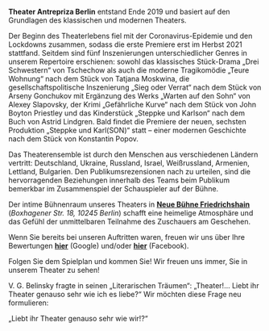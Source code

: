 <b class="big-font">Theater Antrepriza Berlin</b> entstand Ende 2019 und basiert auf den Grundlagen des klassischen und modernen Theaters.

Der Beginn des Theaterlebens fiel mit der Coronavirus-Epidemie und den Lockdowns zusammen, sodass die erste Premiere erst im Herbst 2021 stattfand. Seitdem sind fünf Inszenierungen unterschiedlicher Genres in unserem Repertoire erschienen: sowohl das klassisches Stück-Drama „Drei Schwestern“ von Tschechow als auch die moderne Tragikomödie „Teure Wohnung“ nach dem Stück von Tatjana Moskwina, die gesellschaftspolitische Inszenierung „Sieg oder Verrat“ nach dem Stück von Arseny Gonchukov mit Ergänzung des Werks „Warten auf den Sohn“ von Alexey Slapovsky, der Krimi „Gefährliche Kurve“ nach dem Stück von John Boyton Priestley und das Kinderstück „Steppke und Karlson“ nach dem Buch von Astrid Lindgren. Bald findet die Premiere der neuen, sechsten Produktion „Steppke und Karl(SON)“ statt – einer modernen Geschichte nach dem Stück von Konstantin Popov.

Das Theaterensemble ist durch den Menschen aus verschiedenen Ländern vertritt: Deutschland, Ukraine, Russland, Israel, Weißrussland, Armenien, Lettland, Bulgarien. Den Publikumsrezensionen nach zu urteilen, sind die hervorragenden Beziehungen innerhalb des Teams beim Publikum bemerkbar im Zusammenspiel der Schauspieler auf der Bühne.

Der intime Bühnenraum unseres Theaters in <b><a href="https://www.neue-buehne-friedrichshain.de" target="_blank"	rel="noopener external">Neue Bühne Friedrichshain</a></b> (<i>Boxhagener Str. 18, 10245 Berlin</i>) schafft eine heimelige Atmosphäre und das Gefühl der unmittelbaren Teilnahme des Zuschauers am Geschehen.

Wenn Sie bereits bei unseren Auftritten waren, freuen wir uns über Ihre Bewertungen <b><a href="https://g.page/r/CXSamsbDK3NlEBI/review" target="_blank"	rel="noopener external">hier</a></b> (Google) und/oder <b><a href="https://www.facebook.com/AntreprizaBerlin/reviews" target="_blank"	rel="noopener external">hier</a></b> (Facebook).

Folgen Sie dem Spielplan und kommen Sie! Wir freuen uns immer, Sie in unserem Theater zu sehen!

V. G. Belinsky fragte in seinen „Literarischen Träumen“: „Theater!... Liebt ihr Theater genauso sehr wie ich es liebe?“ Wir möchten diese Frage neu formulieren:

<div class="motto">„Liebt ihr Theater genauso sehr wie wir!?“</div>

